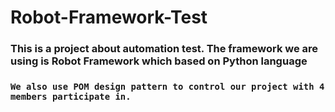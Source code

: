 # Robot-Framework-Test

### This is a project about automation test. The framework we are using is Robot Framework which based on Python language

### `We also use POM design pattern to control our project with 4 members participate in.`
